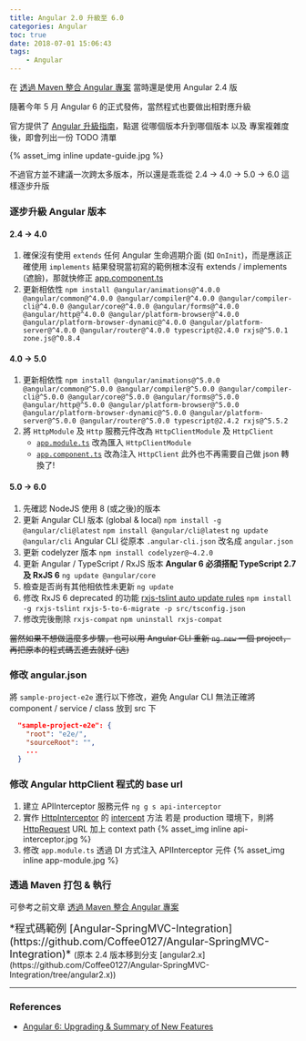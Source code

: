 ```yaml
---
title: Angular 2.0 升級至 6.0
categories: Angular
toc: true
date: 2018-07-01 15:06:43
tags:
    - Angular
---
```

在 [透過 Maven 整合 Angular 專案](/blog/2017/04/25/Maven-Angular-integration/) 當時還是使用 Angular 2.4 版

隨著今年 5 月 Angular 6 的正式發佈，當然程式也要做出相對應升級

官方提供了 [Angular 升級指南](https://update.angular.io/)，點選 從哪個版本升到哪個版本 以及 專案複雜度 後，即會列出一份 TODO 清單

<!--more-->
{% asset_img inline update-guide.jpg %}

不過官方並不建議一次跨太多版本，所以還是乖乖從 2.4 -> 4.0 -> 5.0 -> 6.0 這樣逐步升版

### 逐步升級 Angular 版本
#### 2.4 -> 4.0
1. 確保沒有使用 `extends` 任何 Angular 生命週期介面 (如 `OnInit`)，而是應該正確使用 `implements`
結果發現當初寫的範例根本沒有 extends / implements (遮臉)，那就快修正 [app.component.ts](https://github.com/Coffee0127/Angular-SpringMVC-Integration/blob/master/front/src/app/app.component.ts#L9)
2. 更新相依性
`npm install @angular/animations@^4.0.0 @angular/common@^4.0.0 @angular/compiler@^4.0.0 @angular/compiler-cli@^4.0.0 @angular/core@^4.0.0 @angular/forms@^4.0.0 @angular/http@^4.0.0 @angular/platform-browser@^4.0.0 @angular/platform-browser-dynamic@^4.0.0 @angular/platform-server@^4.0.0 @angular/router@^4.0.0 typescript@2.4.0 rxjs@^5.0.1 zone.js@^0.8.4`

#### 4.0 -> 5.0
1. 更新相依性
`npm install @angular/animations@^5.0.0 @angular/common@^5.0.0 @angular/compiler@^5.0.0 @angular/compiler-cli@^5.0.0 @angular/core@^5.0.0 @angular/forms@^5.0.0 @angular/http@^5.0.0 @angular/platform-browser@^5.0.0 @angular/platform-browser-dynamic@^5.0.0 @angular/platform-server@^5.0.0 @angular/router@^5.0.0 typescript@2.4.2 rxjs@^5.5.2`
2. 將 `HttpModule` 及 `Http` 服務元件改為 `HttpClientModule` 及 `HttpClient`
    * [`app.module.ts`](https://github.com/Coffee0127/Angular-SpringMVC-Integration/blob/master/front/src/app/app.module.ts#L20) 改為匯入 `HttpClientModule`
    * [`app.component.ts`](https://github.com/Coffee0127/Angular-SpringMVC-Integration/blob/master/front/src/app/app.component.ts#L12) 改為注入 `HttpClient`
        此外也不再需要自己做 json 轉換了!

#### 5.0 -> 6.0
1. 先確認 NodeJS 使用 8 (或之後)的版本
2. 更新 Angular CLI 版本 (global & local)
    `npm install -g @angular/cli@latest`
    `npm install @angular/cli@latest`
    `ng update @angular/cli`
    Angular CLI 從原本 `.angular-cli.json` 改名成 `angular.json`
3. 更新 codelyzer 版本
    `npm install codelyzer@~4.2.0`
4. 更新 Angular / TypeScript / RxJS 版本
    **Angular 6 必須搭配 TypeScript 2.7 及 RxJS 6**
    `ng update @angular/core`
5. 檢查是否尚有其他相依性未更新
    `ng update` 
6. 修改 RxJS 6 deprecated 的功能 [rxjs-tslint auto update rules](https://github.com/ReactiveX/rxjs-tslint)
    `npm install -g rxjs-tslint`
    `rxjs-5-to-6-migrate -p src/tsconfig.json`
7. 修改完後刪除 `rxjs-compat`
    `npm uninstall rxjs-compat`

~~當然如果不想做這麼多步驟，也可以用 Angular CLI 重新 `ng new` 一個 project，再把原本的程式碼丟進去就好 (逃)~~

### 修改 angular.json
將 `sample-project-e2e` 進行以下修改，避免 Angular CLI 無法正確將 component / service / class 放到 src 下
```json
  "sample-project-e2e": {
    "root": "e2e/",
    "sourceRoot": "",
    ...
  }
```
### 修改 Angular httpClient 程式的 base url
1. 建立 APIInterceptor 服務元件 `ng g s api-interceptor`
2. 實作 [HttpInterceptor](https://angular.io/api/common/http/HttpInterceptor) 的 [intercept](https://angular.io/api/common/http/HttpInterceptor#intercept) 方法 若是 production 環境下，則將 [HttpRequest](https://angular.io/api/common/http/HttpRequest) URL 加上 context path {% asset_img inline api-interceptor.jpg %}
3. 修改 `app.module.ts` 透過 DI 方式注入 APIInterceptor 元件 {% asset_img inline app-module.jpg %}

### 透過 Maven 打包 & 執行
可參考之前文章 [透過 Maven 整合 Angular 專案](/blog/2017/04/25/Maven-Angular-integration/#%E9%80%8F%E9%81%8E-Maven-%E6%89%93%E5%8C%85-amp-%E5%9F%B7%E8%A1%8C)

<span style="font-size: 1.3em">
*程式碼範例 [Angular-SpringMVC-Integration](https://github.com/Coffee0127/Angular-SpringMVC-Integration)*
</span>
(原本 2.4 版本移到分支 [angular2.x](https://github.com/Coffee0127/Angular-SpringMVC-Integration/tree/angular2.x))

---
### References
* [Angular 6: Upgrading & Summary of New Features](https://alligator.io/angular/angular-6/)
